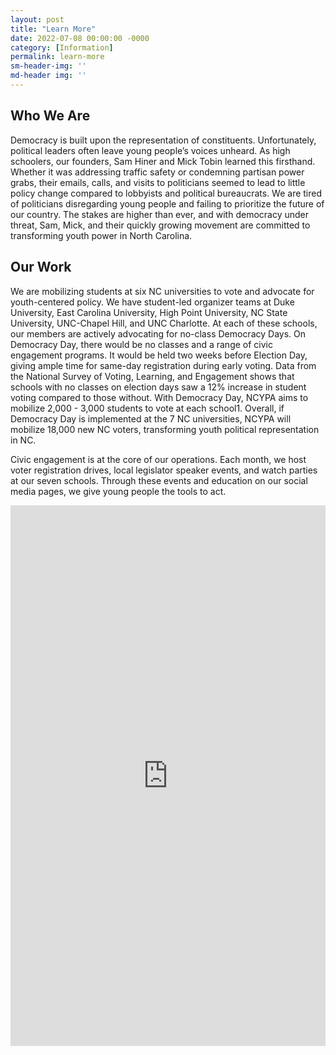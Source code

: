```yaml
---
layout: post
title: "Learn More"
date: 2022-07-08 00:00:00 -0000
category: [Information]
permalink: learn-more
sm-header-img: ''
md-header img: ''
---
```


## Who We Are

Democracy is built upon the representation of constituents. Unfortunately, political leaders often leave young people’s voices unheard. As high schoolers, our founders, Sam Hiner and Mick Tobin learned this firsthand. Whether it was addressing traffic safety or condemning partisan power grabs, their emails, calls, and visits to politicians seemed to lead to little policy change compared to lobbyists and political bureaucrats. We are tired of politicians disregarding young people and failing to prioritize the future of our country. The stakes are higher than ever, and with democracy under threat, Sam, Mick, and their quickly growing movement are committed to transforming youth power in North Carolina. 

## Our Work

We are mobilizing students at six NC universities to vote and advocate for youth-centered policy. We have student-led organizer teams at Duke University, East Carolina University, High Point University, NC State University, UNC-Chapel Hill, and UNC Charlotte. At each of these schools, our members are actively advocating for no-class Democracy Days. On Democracy Day, there would be no classes and a range of civic engagement programs. It would be held two weeks before Election Day, giving ample time for same-day registration during early voting. Data from the National Survey of Voting, Learning, and Engagement shows that schools with no classes on election days saw a 12% increase in student voting compared to those without. With Democracy Day, NCYPA aims to mobilize 2,000 - 3,000 students to vote at each school1. Overall, if Democracy Day is implemented at the 7 NC universities, NCYPA will mobilize 18,000 new NC voters, transforming youth political representation in NC. 

Civic engagement is at the core of our operations. Each month, we host voter registration drives, local legislator speaker events, and watch parties at our seven schools. Through these events and education on our social media pages, we give young people the tools to act.


<iframe src="https://docs.google.com/forms/d/e/1FAIpQLSdirKg5havotWp2KCw5m9nAfdApCesO9lVnJ5zc8SwXRuffxA/viewform?embedded=true" width="100%" height="auto" style="min-height:865" frameborder="0" marginheight="0" marginwidth="0" onload="function(){ iframe.style.height = iframe.contentWindow.document.body.scrollHeight + 'px' }">Loading…</iframe>

<!--
## Stay Up to Date
Sign up for our newsletter for updates on our work, petitions and protests you can support, and voting information.

<form class="rendered-form" action="https://docs.google.com/forms/u/0/d/e/1FAIpQLSdirKg5havotWp2KCw5m9nAfdApCesO9lVnJ5zc8SwXRuffxA/formResponse"  method="post" target="hidden_iframe" onsubmit="submitted=true;">
    <div class="row">
        <div class="formbuilder-text form-group field-entry-273742155 col-xs-12 col-md-5">
            <label for="entry-273742155" class="formbuilder-text-label">First Name
                <span class="formbuilder-required">*</span></label>
            <input type="text" class="form-control" name="entry.273742155" access="false" id="entry-273742155" required="required" aria-required="true">
        </div>
        <div class="formbuilder-text form-group field-entry-439177223 col-xs-12 col-md-5 col-md-offset-2">
            <label for="entry-439177223" class="formbuilder-text-label">Last Name
                <span class="formbuilder-required">*</span></label>
            <input type="text" class="form-control" name="entry.439177223" access="false" id="entry-439177223" required="required" aria-required="true">
        </div>
    </div>
    <div class="formbuilder-text form-group field-entry-1357238476 col-xs-12">
        <label for="entry-1357238476" class="formbuilder-text-label">Email<span class="formbuilder-required">*</span></label>
        <input type="text" class="form-control" name="entry.1357238476" access="false" id="entry-1357238476" required="required" aria-required="true">
    </div>
    <div class="formbuilder-text form-group field-entry-1357718099 col-xs-12">
        <label for="entry-1357718099" class="formbuilder-text-label">Phone Number
        </label>
        <input type="text" class="form-control" name="entry.1357718099" access="false" id="entry-1357718099">
    </div>
    <div class="formbuilder-button form-group field-button-1657311047983">
        <div class="wrapper">
            <button type="submit" class="button btn-default btn" name="button-1657311047983" access="false" style="default" id="button-1657311047983">Sign Up</button>
        </div>
    </div>
</form>

<script type="text/javascript">var submitted=false;</script>
<iframe name="hidden_iframe" id="hidden_iframe" style="display:none;" onload="if(submitted)  {window.location='{{ site.url }}{{ page.url }}';}"></iframe>-->